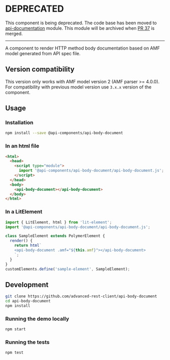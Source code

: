 # DEPRECATED

This component is being deprecated. The code base has been moved to [api-documentation](https://github.com/advanced-rest-client/api-documentation) module. This module will be archived when [PR 37](https://github.com/advanced-rest-client/api-documentation/pull/37) is merged.

-----

A component to render HTTP method body documentation based on AMF model generated from API spec file.

## Version compatibility

This version only works with AMF model version 2 (AMF parser >= 4.0.0).
For compatibility with previous model version use `3.x.x` version of the component.

## Usage

### Installation

```sh
npm install --save @api-components/api-body-document
```

### In an html file

```html
<html>
  <head>
    <script type="module">
      import '@api-components/api-body-document/api-body-document.js';
    </script>
  </head>
  <body>
    <api-body-document></api-body-document>
  </body>
</html>
```

### In a LitElement

```js
import { LitElement, html } from 'lit-element';
import '@api-components/api-body-document/api-body-document.js';

class SampleElement extends PolymerElement {
  render() {
    return html`
    <api-body-document .amf="${this.amf}"></api-body-document>
    `;
  }
}
customElements.define('sample-element', SampleElement);
```

## Development

```sh
git clone https://github.com/advanced-rest-client/api-body-document
cd api-body-document
npm install
```

### Running the demo locally

```sh
npm start
```

### Running the tests

```sh
npm test
```
